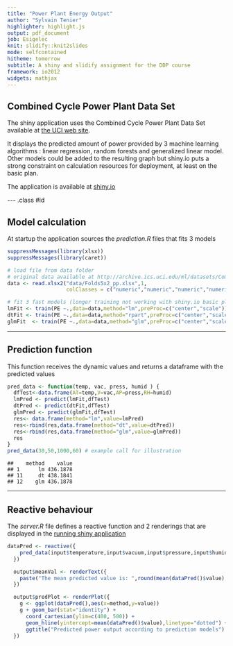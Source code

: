 ```yaml
---
title: "Power Plant Energy Output"
author: "Sylvain Tenier"
highlighter: highlight.js
output: pdf_document
job: Esigelec
knit: slidify::knit2slides
mode: selfcontained
hitheme: tomorrow
subtitle: A shiny and slidify assignment for the DDP course
framework: io2012
widgets: mathjax
---
```


##  Combined Cycle Power Plant Data Set 

The shiny application uses the  Combined Cycle Power Plant Data Set  available at [the UCI web site](http://archive.ics.uci.edu/ml/datasets/Combined+Cycle+Power+Plant).

It displays the predicted amount of power provided by 3 machine learning algorithms : linear regression, random forests and generalized linear model. Other models could be added to the resulting graph but shiny.io puts a strong constraint on calculation resources for deployment, at least on the basic plan.

The application is available at [shiny.io](https://teksaver.shinyapps.io/DDPassignment/)

--- .class #id 

## Model calculation

At startup the application sources the *prediction.R* files that fits 3 models


```r
suppressMessages(library(xlsx))
suppressMessages(library(caret))

# load file from data folder
# original data available at http://archive.ics.uci.edu/ml/datasets/Combined+Cycle+Power+Plant
data <- read.xlsx2("data/Folds5x2_pp.xlsx",1,
                   colClasses = c("numeric","numeric","numeric","numeric","numeric"))

# fit 3 fast models (longer training not working with shiny.io basic plan)
lmFit <- train(PE ~.,data=data,method="lm",preProc=c("center","scale"))
dtFit <- train(PE ~.,data=data,method="rpart",preProc=c("center","scale"))
glmFit  <- train(PE ~.,data=data,method="glm",preProc=c("center","scale"))
```

---

## Prediction function

This function receives the dynamic values and returns a dataframe with the predicted values


```r
pred_data <- function(temp, vac, press, humid ) {
  dfTest<-data.frame(AT=temp,V=vac,AP=press,RH=humid)
  lmPred <- predict(lmFit,dfTest)
  dtPred <- predict(dtFit,dfTest)
  glmPred <- predict(glmFit,dfTest)
  res<- data.frame(method="lm",value=lmPred)
  res<-rbind(res,data.frame(method="dt",value=dtPred))
  res<-rbind(res,data.frame(method="glm",value=glmPred))
  res
}
pred_data(30,50,1000,60) # example call for illustration
```

```
##    method    value
## 1      lm 436.1878
## 11     dt 438.1841
## 12    glm 436.1878
```

---

## Reactive behaviour

The *server.R* file defines a reactive function and 2 renderings that are displayed in the [running shiny application](https://teksaver.shinyapps.io/DDPassignment/)

```r
dataPred <- reactive({
    pred_data(input$temperature,input$vacuum,input$pressure,input$humidity)
  })

  output$meanVal <- renderText({
    paste("The mean predicted value is: ",round(mean(dataPred()$value),digits=2), " MW")
  })

  output$predPlot <- renderPlot({
    g <- ggplot(dataPred(),aes(x=method,y=value))
    g + geom_bar(stat="identity") + 
      coord_cartesian(ylim=c(400, 500)) +
      geom_hline(yintercept=mean(dataPred()$value),linetype="dotted") +
      ggtitle("Predicted power output according to prediction models")
  })
```

